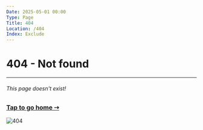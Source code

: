 ```yaml
---
Date: 2025-05-01 00:00
Type: Page
Title: 404
Location: /404
Index: Exclude
---
```


# 404 - Not found

---

###### This page doesn't exist!

### [Tap to go home ⇢](/)


![404](https://media4.giphy.com/media/ZkFJdwctdeoZq/giphy.gif?cid=6c09b95239y4kpwigkm9jbxsbvvsy5dev2qt4v9wuniy6t50&ep=v1_internal_gif_by_id&rid=giphy.gif&ct=g)

